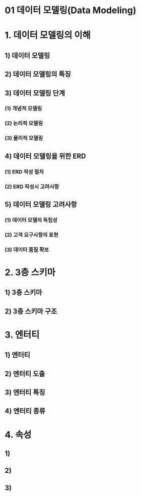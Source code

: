 # 01 데이터 모델링(Data Modeling)

# 1. 데이터 모델링의 이해

## 1) 데이터 모델링

## 2) 데이터 모델링의 특징

## 3) 데이터 모델링 단계

### (1) 개념적 모델링

### (2) 논리적 모델링

### (3) 물리적 모델링



## 4) 데이터 모델링을 위한 ERD

### (1) ERD 작성 절차

### (2) ERD 작성시 고려사항



## 5) 데이터 모델링 고려사항

### (1) 데이터 모델의 독립성

### (2) 고객 요구사항의 표현

### (3) 데이터 품질 확보








# 2. 3층 스키마

## 1) 3층 스키마

## 2) 3층 스키마 구조








# 3. 엔터티

## 1) 엔터티

## 2) 엔터티 도출

## 3) 엔터티 특징

## 4) 엔터티 종류







# 4. 속성

## 1)

## 2)

## 3)

